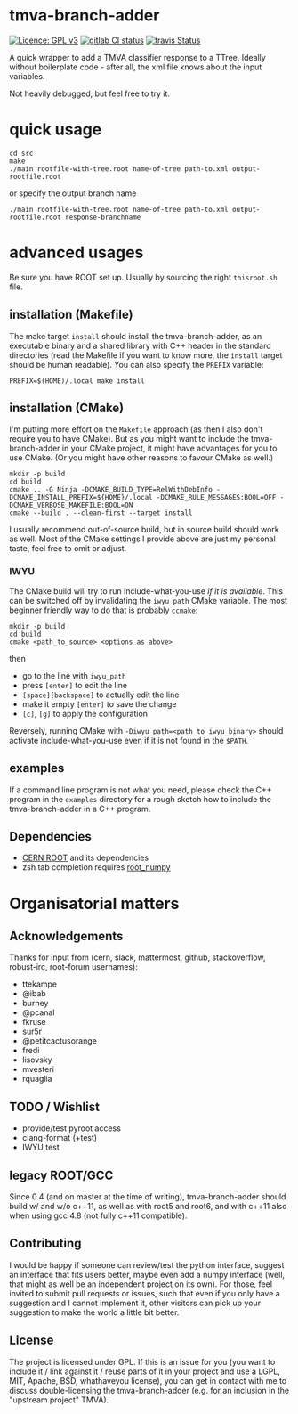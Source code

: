 # tmva-branch-adder
[![Licence: GPL v3](https://img.shields.io/github/license/pseyfert/tmva-branch-adder.svg)](LICENSE)
[![gitlab CI status](https://gitlab.cern.ch/pseyfert/tmva-branch-adder/badges/master/pipeline.svg)](https://gitlab.cern.ch/pseyfert/tmva-branch-adder/commits/master)
[![travis Status](https://travis-ci.org/pseyfert/tmva-branch-adder.svg?branch=master)](https://travis-ci.org/pseyfert/tmva-branch-adder)

A quick wrapper to add a TMVA classifier response to a TTree.
Ideally without boilerplate code - after all, the xml file knows about the input variables.

Not heavily debugged, but feel free to try it.

# quick usage
```
cd src
make
./main rootfile-with-tree.root name-of-tree path-to.xml output-rootfile.root
```
or specify the output branch name
```
./main rootfile-with-tree.root name-of-tree path-to.xml output-rootfile.root response-branchname
```

# advanced usages

Be sure you have ROOT set up. Usually by sourcing the right `thisroot.sh` file.

## installation (Makefile)

The make target `install` should install the tmva-branch-adder, as an
executable binary and a shared library with C++ header in the standard
directories (read the Makefile if you want to know more, the `install` target
should be human readable). You can also specify the `PREFIX` variable:

```shell
PREFIX=$(HOME)/.local make install
```

## installation (CMake)

I'm putting more effort on the `Makefile` approach (as then I also don't
require you to have CMake). But as you might want to include the
tmva-branch-adder in your CMake project, it might have advantages for you to
use CMake. (Or you might have other reasons to favour CMake as well.)

```shell
mkdir -p build
cd build
cmake .. -G Ninja -DCMAKE_BUILD_TYPE=RelWithDebInfo -DCMAKE_INSTALL_PREFIX=${HOME}/.local -DCMAKE_RULE_MESSAGES:BOOL=OFF -DCMAKE_VERBOSE_MAKEFILE:BOOL=ON
cmake --build . --clean-first --target install
```

I usually recommend out-of-source build, but in source build should work as
well. Most of the CMake settings I provide above are just my personal taste,
feel free to omit or adjust.

### IWYU

The CMake build will try to run include-what-you-use *if it is available*. This
can be switched off by invalidating the `iwyu_path` CMake variable. The most
beginner friendly way to do that is probably `ccmake`:

```shell
mkdir -p build
cd build
cmake <path_to_source> <options as above>
```
then
 - go to the line with `iwyu_path`
 - press `[enter]` to edit the line
 - `[space][backspace]` to actually edit the line
 - make it empty `[enter]` to save the change
 - `[c]`, `[g]` to apply the configuration

Reversely, running CMake with `-Diwyu_path=<path_to_iwyu_binary>` should
activate include-what-you-use even if it is not found in the `$PATH`.

## examples

If a command line program is not what you need, please check the C++ program in
the `examples` directory for a rough sketch how to include the tmva-branch-adder
in a C++ program.

## Dependencies

 * [CERN ROOT](https://root.cern.ch/) and its dependencies
 * zsh tab completion requires [root_numpy](https://pypi.python.org/pypi/root_numpy)

# Organisatorial matters

## Acknowledgements

Thanks for input from (cern, slack, mattermost, github, stackoverflow,
robust-irc, root-forum usernames):
 * ttekampe
 * @ibab
 * burney
 * @pcanal
 * fkruse
 * sur5r
 * @petitcactusorange
 * fredi
 * lisovsky
 * mvesteri
 * rquaglia

## TODO / Wishlist

 * provide/test pyroot access
 * clang-format (+test)
 * IWYU test

## legacy ROOT/GCC

Since 0.4 (and on master at the time of writing), tmva-branch-adder should
build w/ and w/o c++11, as well as with root5 and root6, and with c++11 also
when using gcc 4.8 (not fully c++11 compatible).

## Contributing

I would be happy if someone can review/test the python interface, suggest an
interface that fits users better, maybe even add a numpy interface (well, that
might as well be an independent project on its own). For those, feel invited to
submit pull requests or issues, such that even if you only have a suggestion
and I cannot implement it, other visitors can pick up your suggestion to make
the world a little bit better.

## License

The project is licensed under GPL. If this is an issue for you (you want to
include it / link against it / reuse parts of it in your project and use a
LGPL, MIT, Apache, BSD, whathaveyou license), you can get in contact with me to
discuss double-licensing the tmva-branch-adder (e.g. for an inclusion in the
"upstream project" TMVA).
